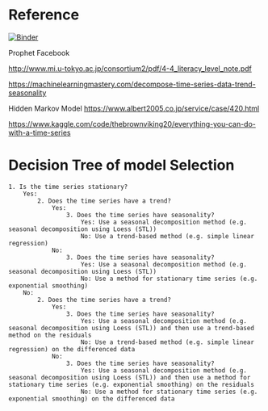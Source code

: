 # Reference

[![Binder](https://mybinder.org/badge_logo.svg)](https://mybinder.org/v2/gh/kwdaisuke/Biblio/main?labpath=Deep%2520Learning%2FTimeSeries)

Prophet Facebook

http://www.mi.u-tokyo.ac.jp/consortium2/pdf/4-4_literacy_level_note.pdf 

https://machinelearningmastery.com/decompose-time-series-data-trend-seasonality

Hidden Markov Model
https://www.albert2005.co.jp/service/case/420.html

https://www.kaggle.com/code/thebrownviking20/everything-you-can-do-with-a-time-series

# Decision Tree of model Selection
```
1. Is the time series stationary?
    Yes:
        2. Does the time series have a trend?
            Yes:
                3. Does the time series have seasonality?
                    Yes: Use a seasonal decomposition method (e.g. seasonal decomposition using Loess (STL))
                    No: Use a trend-based method (e.g. simple linear regression)
            No:
                3. Does the time series have seasonality?
                    Yes: Use a seasonal decomposition method (e.g. seasonal decomposition using Loess (STL))
                    No: Use a method for stationary time series (e.g. exponential smoothing)
    No:
        2. Does the time series have a trend?
            Yes:
                3. Does the time series have seasonality?
                    Yes: Use a seasonal decomposition method (e.g. seasonal decomposition using Loess (STL)) and then use a trend-based method on the residuals
                    No: Use a trend-based method (e.g. simple linear regression) on the differenced data
            No:
                3. Does the time series have seasonality?
                    Yes: Use a seasonal decomposition method (e.g. seasonal decomposition using Loess (STL)) and then use a method for stationary time series (e.g. exponential smoothing) on the residuals
                    No: Use a method for stationary time series (e.g. exponential smoothing) on the differenced data
```